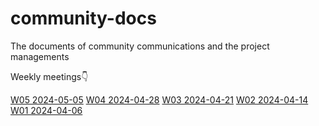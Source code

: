 # community-docs
The documents of community communications and the project managements


Weekly meetings👇

[W05 2024-05-05](./weekly/week-2024-05-05.md)
[W04 2024-04-28](./weekly/week-2024-04-28.md)
[W03 2024-04-21](./weekly/week-2024-04-21.md)
[W02 2024-04-14](./weekly/week-2024-04-14.md)
[W01 2024-04-06](./weekly/phase1-plan.md)
